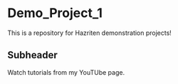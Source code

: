 # Demo_Project_1

This is a repository for Hazriten demonstration projects!

## Subheader

Watch tutorials from my YouTUbe page.
